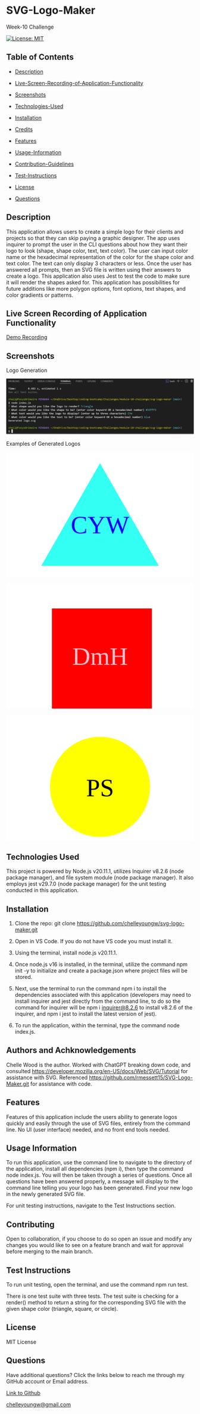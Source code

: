 # SVG-Logo-Maker
Week-10 Challenge

[![License: MIT](https://img.shields.io/badge/License-MIT-blue.svg)](https://opensource.org/licenses/MIT)

## Table of Contents

 * [Description](#description)

 * [Live-Screen-Recording-of-Application-Functionality](#live-screen-recording-of-application-functionality)

 * [Screenshots](#screenshots)

 * [Technologies-Used](#technologies-used)

 * [Installation](#installation)

 * [Credits](#credits)

 * [Features](#features)

 * [Usage-Information](#usage-information)

 * [Contribution-Guidelines](#contribution-guidelines)

 * [Test-Instructions](#test-instructions)

 * [License](#license)

 * [Questions](#questions)

## Description

This application allows users to create a simple logo for their clients and projects so that they can skip paying a graphic designer. The app uses inquirer to prompt the user in the CLI questions about how they want their logo to look (shape, shape color, text, text color). The user can input color name or the hexadecimal representation of the color for the shape color and text color. The text can only display 3 characters or less. Once the user has answered all prompts, then an SVG file is written using their answers to create a logo. This application also uses Jest to test the code to make sure it will render the shapes asked for. This application has possibilities for future additions like more polygon options, font options, text shapes, and color gradients or patterns.

## Live Screen Recording of Application Functionality

[Demo Recording](https://github.com/chelleyoungw/svg-logo-maker/assets/153236313/81d05b33-174d-4a46-86a2-1553f43d1b89)


## Screenshots

Logo Generation

![Screenshot1-week-10-challenge](./assets/images/CLI-text-prompt-screenshot.png)

Examples of Generated Logos

![Logo-example-triangle](./examples/logo.svg)

![Logo-example-square](./examples/logo-2.svg)

![Logo-example-circle](./examples/logo-3.svg)

## Technologies Used

This project is powered by Node.js v20.11.1, utilizes Inquirer v8.2.6 (node package manager), and file system module (node package manager). It also employs jest v29.7.0 (node package manager) for the unit testing conducted in this application. 

## Installation

1. Clone the repo:
   git clone https://github.com/chelleyoungw/svg-logo-maker.git

2. Open in VS Code. If you do not have VS code you must install it.

3. Using the terminal, install node.js v20.11.1.

4. Once node.js v16 is installed, in the terminal, utilize the command npm init -y to initialize and create a package.json where project files will be stored.

5. Next, use the terminal to run the command npm i to install the dependencies associated with this application (developers may need to install inquirer and jest directly from the command line, to do so the command for inquirer will be npm i inquirer@8.2.6 to install v8.2.6 of the inquirer, and npm i jest to install the latest version of jest).

6. To run the application, within the terminal, type the command node index.js.

## Authors and Achknowledgements

Chelle Wood is the author. Worked with ChatGPT breaking down code, and consulted https://developer.mozilla.org/en-US/docs/Web/SVG/Tutorial for assistance with SVG. Referenced https://github.com/rmessett15/SVG-Logo-Maker.git for assistance with code.

## Features

Features of this application include the users ability to generate logos quickly and easily through the use of SVG files, entirely from the command line. No UI (user interface) needed, and no front end tools needed.  

## Usage Information

To run this application, use the command line to navigate to the directory of the application, install all dependencies (npm i), then type the command node index.js. You will then be taken through a series of questions. Once all questions have been answered properly, a message will display to the command line telling you your logo has been generated. Find your new logo in the newly generated SVG file.

For unit testing instructions, navigate to the Test Instructions section.

## Contributing

Open to collaboration, if you choose to do so open an issue and modify any changes you would like to see on a feature branch and wait for approval before merging to the main branch.

## Test Instructions

To run unit testing, open the terminal, and use the command npm run test.

There is one test suite with three tests. The test suite is checking for a render() method to return a string for the corresponding SVG file with the given shape color (triangle, square, or circle).

## License

MIT License

## Questions

Have additional questions? Click the links below to reach me through my GitHub account or Email address.

[Link to Github](https://github.com/chelleyoungw)

<a href="mailto:chelleyoungw@gmail.com">chelleyoungw@gmail.com</a>
